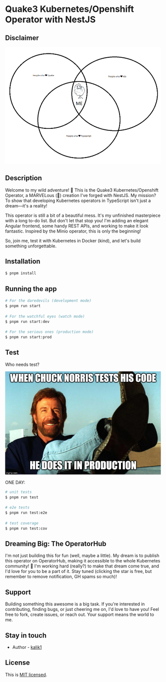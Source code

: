 
# Quake3 Kubernetes/Openshift Operator with NestJS

## Disclaimer
![me.png](docs%2Fme.png)
## Description
Welcome to my wild adventure! 🚀 This is the Quake3 Kubernetes/Openshift Operator, a MARVELous (🤣) creation I've forged with NestJS. My mission? To show that developing Kubernetes operators in TypeScript isn't just a dream—it's a reality!

This operator is still a bit of a beautiful mess. It's my unfinished masterpiece with a long to-do list. But don't let that stop you! I'm adding an elegant Angular frontend, some handy REST APIs, and working to make it look fantastic. Inspired by the Minio operator, this is only the beginning!

So, join me, test it with Kubernetes in Docker (kind), and let's build something unforgettable.
## Installation

```bash
$ pnpm install
```

## Running the app

```bash
# For the daredevils (development mode)
$ pnpm run start

# For the watchful eyes (watch mode)
$ pnpm run start:dev

# For the serious ones (production mode)
$ pnpm run start:prod
```

## Test

Who needs test? 

![tests.jpg](docs%2Ftests.jpg)

ONE DAY: 

```bash
# unit tests
$ pnpm run test

# e2e tests
$ pnpm run test:e2e

# test coverage
$ pnpm run test:cov
```
## Dreaming Big: The OperatorHub

I'm not just building this for fun (well, maybe a little). My dream is to publish this operator on OperatorHub, making it accessible to the whole Kubernetes community! 🎉 I'm working hard (really?) to make that dream come true, and I'd love for you to be a part of it. Stay tuned (clicking the star is free, but remember to remove notification, GH spams so much)!

## Support

Building something this awesome is a big task. If you're interested in contributing, finding bugs, or just cheering me on, I'd love to have you! Feel free to fork, create issues, or reach out. Your support means the world to me.
## Stay in touch

- Author - [kalik1](https://github.com/kalik1)

## License

This is [MIT licensed](LICENSE).
